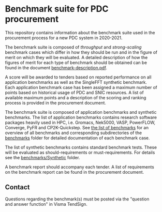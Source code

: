 # Benchmark suite for PDC procurement

This repository contains information about the benchmark suite used in
the procurement process for a new PDC system in 2020-2021.

The benchmark suite is composed of *throughput* and *strong-scaling*
benchmark cases which differ in how they should be run and in the
figure of merit on which they will be evaluated.  A detailed
description of how the figures of merit for each type of benchmark
should be obtained can be found in the document
[benchmark-description.pdf](./benchmark-description.pdf).

A score will be awarded to tenders based on reported performance on
all application benchmarks as well as the SingleFFT synthetic
benchmark.  Each application benchmark case has been assigned a
maximum number of points based on historical usage of PDC and SNIC
resources. A list of available maximum points and a description of the
scoring and ranking process is provided in the procurement document.

The benchmark suite is composed of application benchmarks and
synthetic benchmarks. The list of application benchmarks contains
research software packages heavily used in HPC, i.e. Gromacs, Nek5000,
VASP, PowerFLOW, Converge, PyFR and CP2K-Quickstep.  See [the list of
benchmarks](./benchmarks/README.md) for an overview of all benchmarks
and corresponding subdirectories of the [benchmarks](./benchmarks)
folder for detailed documentation of each benchmark case.

The list of synthetic benchmarks contains standard benchmark tests.
These will be evaluated as should-requirements or must-requirements.
For details see the [benchmarks/Synthetic](./benchmarks/Synthetic)
folder.

A benchmark report should accompany each tender. A list of
requirements on the benchmark report can be found in the procurement
document.

## Contact

Questions regarding the benchmark(s) must be posted via the "question
and answer function" in Visma TendSign.
